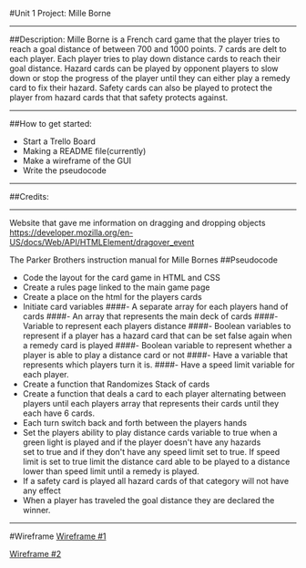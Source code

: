 #Unit 1 Project: Mille Borne
***
##Description:
Mille Borne is a French card game that the player tries to reach a goal distance of between 700 and 1000 points.  7 cards are delt to each player.  Each player tries to play down distance cards to reach their goal distance.  Hazard cards can be played by opponent players to slow down or stop the progress of the player until they can either play a remedy card to fix their hazard.  Safety cards can also be played to protect the player from hazard cards that that safety protects against.
***
##How to get started:
* Start a Trello Board
* Making a README file(currently) 
* Make a wireframe of the GUI
* Write the pseudocode
***
##Credits:
***
Website that gave me information on dragging and dropping objects
https://developer.mozilla.org/en-US/docs/Web/API/HTMLElement/dragover_event

The Parker Brothers instruction manual for Mille Bornes
##Pseudocode
* Code the layout for the card game in HTML and CSS
* Create a rules page linked to the main game page
* Create a place on the html for the players cards
* Initiate card variables
  ####- A separate array for each players hand of cards
  ####- An array that represents the main deck of cards
  ####- Variable to represent each players distance
  ####- Boolean variables to represent if a player has a hazard card that can be set false again when a remedy card is played
  ####- Boolean variable to represent whether a player is able to play a distance card or not
  ####- Have a variable that represents which players turn it is.
  ####- Have a speed limit variable for each player.
* Create a function that Randomizes Stack of cards
* Create a function that deals a card to each player alternating between players until each players array that represents their 
  cards until they each have 6 cards.
* Each turn switch back and forth between the players hands
* Set the players ability to play distance cards variable to true when a green light is played and if the player doesn't have any hazards  
  set to true and if they don't have any speed limit set to true.  If speed limit is set to true limit the distance card able to be played to a distance lower than speed limit until a remedy is played.
* If a safety card is played all hazard cards of that category will not have any effect
* When a player has traveled the goal distance they are declared the winner.
***
#Wireframe
[Wireframe #1](https://wireframe.cc/pro/pp/4fba55bc7723373)
  
[Wireframe #2](https://wireframe.cc/pro/edit/723374)